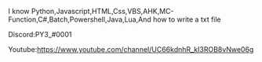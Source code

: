 I know Python,Javascript,HTML,Css,VBS,AHK,MC-Function,C#,Batch,Powershell,Java,Lua,And how to write a txt file

Discord:PY3_#0001

Youtube:https://www.youtube.com/channel/UC66kdnhR_kI3ROB8vNwe06g


